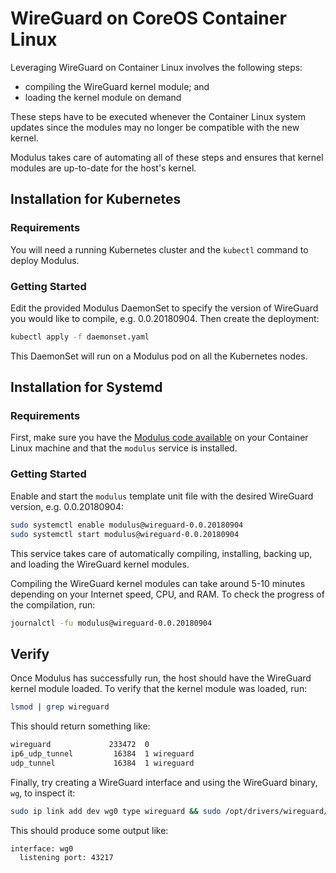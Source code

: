 # WireGuard on CoreOS Container Linux
Leveraging WireGuard on Container Linux involves the following steps:
* compiling the WireGuard kernel module; and
* loading the kernel module on demand

These steps have to be executed whenever the Container Linux system updates since the modules may no longer be compatible with the new kernel.

Modulus takes care of automating all of these steps and ensures that kernel modules are up-to-date for the host's kernel.

## Installation for Kubernetes

### Requirements
You will need a running Kubernetes cluster and the `kubectl` command to deploy Modulus.

### Getting Started
Edit the provided Modulus DaemonSet to specify the version of WireGuard you would like to compile, e.g. 0.0.20180904.
Then create the deployment:
```sh
kubectl apply -f daemonset.yaml
```

This DaemonSet will run on a Modulus pod on all the Kubernetes nodes.

## Installation for Systemd

### Requirements
First, make sure you have the [Modulus code available](https://github.com/squat/modulus#installation) on your Container Linux machine and that the `modulus` service is installed.

### Getting Started
Enable and start the `modulus` template unit file with the desired WireGuard version, e.g. 0.0.20180904:
```sh
sudo systemctl enable modulus@wireguard-0.0.20180904
sudo systemctl start modulus@wireguard-0.0.20180904
```

This service takes care of automatically compiling, installing, backing up, and loading the WireGuard kernel modules.

Compiling the WireGuard kernel modules can take around 5-10 minutes depending on your Internet speed, CPU, and RAM. To check the progress of the compilation, run:
```sh
journalctl -fu modulus@wireguard-0.0.20180904
```

## Verify
Once Modulus has successfully run, the host should have the WireGuard kernel module loaded. To verify that the kernel module was loaded, run:
```sh
lsmod | grep wireguard
```

This should return something like:
```sh
wireguard             233472  0
ip6_udp_tunnel         16384  1 wireguard
udp_tunnel             16384  1 wireguard
```

Finally, try creating a WireGuard interface and using the WireGuard binary, `wg`, to inspect it:
```sh
sudo ip link add dev wg0 type wireguard && sudo /opt/drivers/wireguard/bin/wg show all && sudo ip link del wg0
```

This should produce some output like:
```
interface: wg0
  listening port: 43217
```
